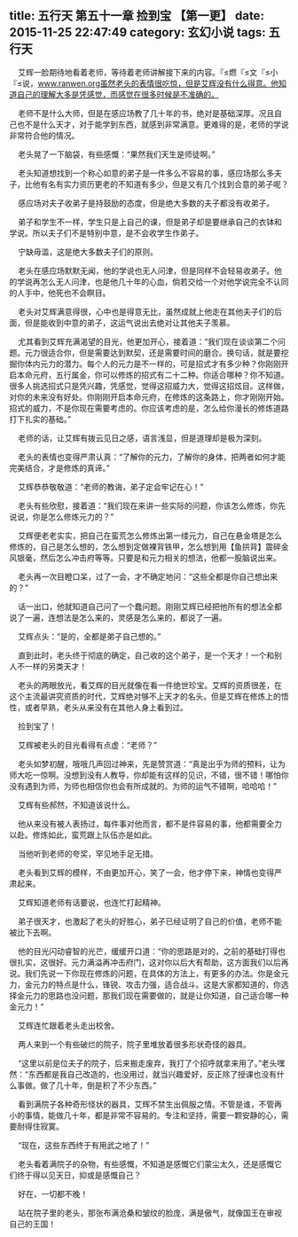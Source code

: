 title: 五行天 第五十一章 捡到宝 【第一更】
date: 2015-11-25 22:47:49
category: 玄幻小说
tags: 五行天
---
&nbsp;&nbsp;&nbsp;&nbsp;艾辉一脸期待地看着老师，等待着老师讲解接下来的内容。『≤燃『≤文『≤小『≤说，www.ranwen.org虽然老头的表情很吃惊，但是艾辉没有什么得意。他知道自己的理解大多是凭感觉，而感觉在很多时候是不准确的。

&nbsp;&nbsp;&nbsp;&nbsp;老师不是什么大师，但是在感应场教了几十年的书，绝对是基础深厚。况且自己也不是什么天才，对于能学到东西，就感到非常满意。更难得的是，老师的学说非常符合他的情况。

&nbsp;&nbsp;&nbsp;&nbsp;老头晃了一下脑袋，有些感慨：“果然我们天生是师徒啊。”

&nbsp;&nbsp;&nbsp;&nbsp;老头知道想找到一个称心如意的弟子是一件多么不容易的事，感应场那么多夫子，比他有名有实力资历更老的不知道有多少，但是又有几个找到合意的弟子呢？

&nbsp;&nbsp;&nbsp;&nbsp;感应场对夫子收弟子是持鼓励的态度，但是绝大多数的夫子都没有收弟子。

&nbsp;&nbsp;&nbsp;&nbsp;弟子和学生不一样，学生只是上自己的课，但是弟子却是要继承自己的衣钵和学说。所以夫子们不是特别中意，是不会收学生作弟子。

&nbsp;&nbsp;&nbsp;&nbsp;宁缺毋滥，这是绝大多数夫子们的原则。

&nbsp;&nbsp;&nbsp;&nbsp;老头在感应场默默无闻，他的学说也无人问津，但是同样不会轻易收弟子。他的学说再怎么无人问津，也是他几十年的心血，倘若交给一个对他学说完全不认同的人手中，他死也不会瞑目。

&nbsp;&nbsp;&nbsp;&nbsp;老头对艾辉满意得很，心中也是得意无比，虽然成就上他走在其他夫子们的后面，但是能收到中意的弟子，这运气说出去绝对让其他夫子羡慕。

&nbsp;&nbsp;&nbsp;&nbsp;尤其看到艾辉充满渴望的目光，他更加开心，接着道：“我们现在谈谈第二个问题。元力很适合你，但是需要达到默契，还是需要时间的磨合。换句话，就是要挖掘你体内元力的潜力。每个人的元力是不一样的，可是招式才有多少种？你刚刚开启本命元府，五行属金，你可以修炼的招式有二十二种。你适合哪种？你不知道。很多人挑选招式只是凭兴趣，凭感觉，觉得这招威力大，觉得这招炫目。这样做，对你的未来没有好处。你刚刚开启本命元府，在修炼的这条路上，你才刚刚开始。招式的威力，不是你现在需要考虑的。你应该考虑的是，怎么给你漫长的修炼道路打下扎实的基础。”

&nbsp;&nbsp;&nbsp;&nbsp;老师的话，让艾辉有拨云见日之感，语言浅显，但是道理却是极为深刻。

&nbsp;&nbsp;&nbsp;&nbsp;老头的表情也变得严肃认真：“了解你的元力，了解你的身体，把两者如何才能完美结合，才是修炼的真谛。”

&nbsp;&nbsp;&nbsp;&nbsp;艾辉恭恭敬敬道：“老师的教诲，弟子定会牢记在心！”

&nbsp;&nbsp;&nbsp;&nbsp;老头有些欣慰，接着道：“我们现在来讲一些实际的问题，你该怎么修炼，你先说说，你是怎么修炼元力的？”

&nbsp;&nbsp;&nbsp;&nbsp;艾辉便老老实实，把自己在蛮荒怎么修炼出第一缕元力，自己在悬金塔是怎么修炼的，自己是怎么想的，怎么想到定做裸背铁甲，怎么想到用【鱼拱背】震碎金风银毫，然后怎么冲击府等等。只要是和元力相关的想法，他都一股脑说出来。

&nbsp;&nbsp;&nbsp;&nbsp;老头再一次目瞪口呆，过了一会，才不确定地问：“这些全都是你自己想出来的？”

&nbsp;&nbsp;&nbsp;&nbsp;话一出口，他就知道自己问了一个蠢问题。刚刚艾辉已经把他所有的想法全都说了一遍，连想法是怎么来的，灵感是怎么来的，都说了一遍。

&nbsp;&nbsp;&nbsp;&nbsp;艾辉点头：“是的，全都是弟子自己想的。”

&nbsp;&nbsp;&nbsp;&nbsp;直到此时，老头终于彻底的确定，自己收的这个弟子，是一个天才！一个和别人不一样的另类天才！

&nbsp;&nbsp;&nbsp;&nbsp;老头的两眼放光，看艾辉的目光就像在看一件绝世珍宝。艾辉的资质很差，在这个主流最讲究资质的时代，艾辉绝对够不上天才的名头。但是艾辉在修炼上的悟性，或者早熟，老头从来没有在其他人身上看到过。

&nbsp;&nbsp;&nbsp;&nbsp;捡到宝了！

&nbsp;&nbsp;&nbsp;&nbsp;艾辉被老头的目光看得有点虚：“老师？”

&nbsp;&nbsp;&nbsp;&nbsp;老头如梦初醒，哦哦几声回过神来，先是赞赏道：“真是出乎为师的预料，让为师大吃一惊啊。没想到没有人教导，你却能有这样的见识，不错，很不错！哪怕你没有遇到为师，为师也相信你也会有所成就的。为师的运气不错啊，哈哈哈！”

&nbsp;&nbsp;&nbsp;&nbsp;艾辉有些郝然，不知道该说什么。

&nbsp;&nbsp;&nbsp;&nbsp;他从来没有被人表扬过，每件事对他而言，都不是件容易的事，他都需要全力以赴。修炼如此，蛮荒跟上队伍亦是如此。

&nbsp;&nbsp;&nbsp;&nbsp;当他听到老师的夸奖，罕见地手足无措。

&nbsp;&nbsp;&nbsp;&nbsp;老头看到艾辉的模样，不由更加开心，笑了一会，他才停下来，神情也变得严肃起来。

&nbsp;&nbsp;&nbsp;&nbsp;艾辉知道老师有话要说，也连忙打起精神。

&nbsp;&nbsp;&nbsp;&nbsp;弟子很天才，也激起了老头的好胜心，弟子已经证明了自己的价值，老师不能被比下去啊。

&nbsp;&nbsp;&nbsp;&nbsp;他的目光闪动睿智的光芒，缓缓开口道：“你的思路是对的，之前的基础打得也很扎实，这很好。元力满溢再冲击府门，这对你以后大有帮助，这方面我们以后再说。我们先说一下你现在修炼的问题，在具体的方法上，有更多的办法。你是金元力，金元力的特点是什么，锋锐、攻击力强，适合战斗。这是大家都知道的，你选择金元力的思路也没问题，那我们现在需要做的，就是让你知道，自己适合哪一种金元力！”

&nbsp;&nbsp;&nbsp;&nbsp;艾辉连忙跟着老头走出校舍。

&nbsp;&nbsp;&nbsp;&nbsp;两人来到一个有些破烂的院子，院子里堆放着很多形状奇怪的器具。

&nbsp;&nbsp;&nbsp;&nbsp;“这里以前是位夫子的院子，后来搬走废弃，我打了个招呼就拿来用了。”老头嘿然：“东西都是我自己改造的，也没用过，就当兴趣爱好，反正除了授课也没有什么事做。做了几十年，倒是积了不少东西。”

&nbsp;&nbsp;&nbsp;&nbsp;看到满院子各种奇形怪状的器具，艾辉不禁生出佩服之情。不管是谁，不管再小的事情，能做几十年，都是非常不容易的。专注和坚持，需要一颗安静的心，需要耐得住寂寞。

&nbsp;&nbsp;&nbsp;&nbsp;“现在，这些东西终于有用武之地了！”

&nbsp;&nbsp;&nbsp;&nbsp;老头看着满院子的杂物，有些感慨，不知道是感慨它们蒙尘太久，还是感慨它们终于得以见天日，抑或是感慨自己？

&nbsp;&nbsp;&nbsp;&nbsp;好在，一切都不晚！

&nbsp;&nbsp;&nbsp;&nbsp;站在院子里的老头，那张布满沧桑和皱纹的脸庞，满是傲气，就像国王在审视自己的王国！